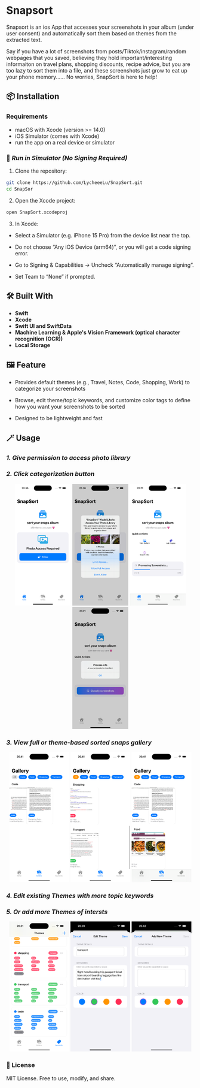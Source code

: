 
# Snapsort

Snapsort is an ios App that accesses your screenshots in your album (under user consent) and automatically sort them based on themes from the extracted text.

Say if you have a lot of screenshots from posts/Tiktok/instagram/random webpages that you saved, believing they hold important/interesting informaiton on travel plans, shopping discounts, recipe advice, but you are too lazy to sort them into a file, and these screenshots just grow to eat up your phone memory...... No worries, SnapSort is here to help!

## 📦 Installation

### Requirements

- macOS with Xcode (version >= 14.0)
- iOS Simulator (comes with Xcode)
- run the app on a real device or simulator

### 🧪 _Run in Simulator (No Signing Required)_

1. Clone the repository:

```bash
git clone https://github.com/LycheeeLu/SnapSort.git
cd SnapSor
```

2. Open the Xcode project:

```bash
open SnapSort.xcodeproj
```
3. In Xcode:

- Select a Simulator (e.g. iPhone 15 Pro) from the device list near the top.

- Do not choose “Any iOS Device (arm64)”, or you will get a code signing error.

- Go to Signing & Capabilities → Uncheck “Automatically manage signing”.

- Set Team to “None” if prompted.





## 🛠 Built With

- **Swift**   
- **Xcode** 
- **Swift UI and SwiftData**  
- **Machine Learning & Apple's Vision Framework (optical character recognition (OCR))** 
- **Local Storage** 


## 🖼 Feature
 
- Provides default themes (e.g., Travel, Notes, Code, Shopping, Work) to categorize your screenshots

- Browse, edit theme/topic keywords, and customize color tags to define how you want your screenshots to be sorted
- Designed to be lightweight and fast


## 🪄 Usage

### _1. Give permission to access photo library_
### _2. Click categorization button_
<div align="center">
  <img src="images/access-allow-1.png" alt="Step 1" width="150"/>
  <img src="images/access-allow-2.png" alt="Step 2" width="150"/>
  <img src="images/access-allow-3.png" alt="Step 3" width="150"/>
  <img src="images/access-allow-4.png" alt="Step 4" width="150"/>
</div>

### _3. View full or theme-based sorted snaps gallery_
<div align="center">
  <img src="images/gallery-1.png" alt="Gallery 1" width="160"/>
  <img src="images/gallery-2.png" alt="Gallery 2" width="160"/>
  <img src="images/gallery-3.png" alt="Gallery 3" width="160"/>
</div>

### _4. Edit existing Themes with more topic keywords_
### _5. Or add more Themes of intersts_
<div align="center">
  <img src="images/theme-edit-1.png" alt="Theme Edit 1" width="160"/>
  <img src="images/theme-edit-2.png" alt="Theme Edit 2" width="160"/>
  <img src="images/theme-edit-3.png" alt="Theme Edit 3" width="160"/>
</div>

### 📄 License
MIT License. Free to use, modify, and share.

